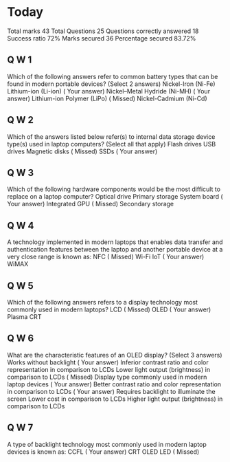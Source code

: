 
# Today
Total marks	43
Total Questions	25
Questions correctly answered	18
Success ratio	72%
Marks secured	36
Percentage secured	83.72%

## Q W 1
 Which of the following answers refer to common battery types that can be found in modern portable devices? (Select 2 answers)
   Nickel-Iron (Ni-Fe)
   Lithium-ion (Li-ion) ( Your answer)
   Nickel–Metal Hydride (Ni-MH) ( Your answer)
   Lithium-ion Polymer (LiPo) ( Missed)
   Nickel-Cadmium (Ni-Cd)
## Q W 2
 Which of the answers listed below refer(s) to internal data storage device type(s) used in laptop computers? (Select all that apply)
   Flash drives
   USB drives
   Magnetic disks ( Missed)
   SSDs ( Your answer)
## Q W 3
 Which of the following hardware components would be the most difficult to replace on a laptop computer?
   Optical drive
   Primary storage
   System board ( Your answer)
   Integrated GPU ( Missed)
   Secondary storage
## Q W 4
 A technology implemented in modern laptops that enables data transfer and authentication features between the laptop and another portable device at a very close range is known as:
   NFC ( Missed)
   Wi-Fi
   IoT ( Your answer)
   WiMAX
## Q W 5
 Which of the following answers refers to a display technology most commonly used in modern laptops?
   LCD ( Missed)
   OLED ( Your answer)
   Plasma
   CRT
## Q W 6
 What are the characteristic features of an OLED display? (Select 3 answers)
   Works without backlight ( Your answer)
   Inferior contrast ratio and color representation in comparison to LCDs
   Lower light output (brightness) in comparison to LCDs ( Missed)
   Display type commonly used in modern laptop devices ( Your answer)
   Better contrast ratio and color representation in comparison to LCDs ( Your answer)
   Requires backlight to illuminate the screen
   Lower cost in comparison to LCDs
   Higher light output (brightness) in comparison to LCDs
## Q W 7
 A type of backlight technology most commonly used in modern laptop devices is known as:
   CCFL ( Your answer)
   CRT
   OLED
   LED ( Missed)